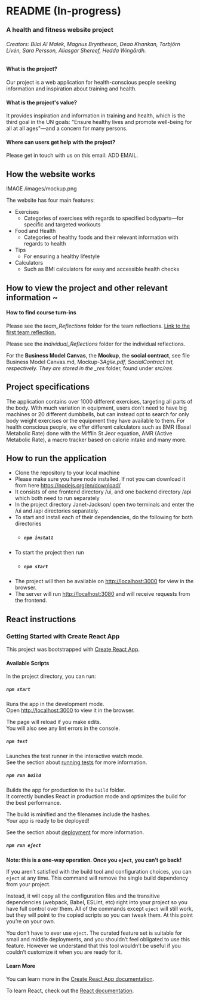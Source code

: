 # README (In-progress)

### A health and fitness website project

###### Creators: Bilal Al Malek, Magnus Bryntheson, Deaa Khankan, Torbjörn Livén, Sara Persson, Aliasgar Shereef, Hedda Wingårdh.

#### What is the project?

Our project is a web application for health-conscious people seeking information and inspiration about training and health.

#### What is the project's value?

It provides inspiration and information in training and health, which is the third goal in the UN goals: "Ensure healthy lives and promote well-being for all at all ages"—and a concern for many persons.

#### Where can users get help with the project?

Please get in touch with us on this email: ADD EMAIL.

## How the website works

IMAGE
/images/mockup.png

The website has four main features:

- Exercises
  - Categories of exercises with regards to specified bodyparts—for specific and targeted workouts
- Food and Health
  - Categories of healthy foods and their relevant information with regards to health
- Tips
  - For ensuring a healthy lifestyle
- Calculators
  - Such as BMI calculators for easy and accessible health checks

## How to view the project and other relevant information ~

#### How to find course turn-ins

Please see the _team_Reflections_ folder for the team reflections. [Link to the first team reflection.](https://github.com/Mange99/Janet-Jackson/blob/main/team_Reflections/Team_reflection%20w3.pdf)

Please see the _individual_Reflections_ folder for the individual reflections.

For the **Business Model Canvas**, the **Mockup**, the **social contract**, see file Business Model Canvas.md, Mockup-3*Agile.pdf, SocialContract.txt, respectively.
They are stored in the \_res* folder, found under _src/res_

## Project specifications

The application contains over 1000 different exercises, targeting all parts of the body. With much variation in equipment, users don't need to
have big machines or 20 different dumbbells, but can instead opt to search for only body weight exercises or the equipment they have available to them.
For health conscious people, we offer different calculators such as BMR (Basal Metabolic Rate) done with the Mifflin St Jeor equation, AMR (Active Metabolic Rate),
a macro tracker based on calorie intake and many more.

## How to run the application

- Clone the repository to your local machine
- Please make sure you have node installed. If not you can download it from here https://nodejs.org/en/download/
- It consists of one frontend directory /ui, and one backend directory /api which both need to run separately
- In the project directory Janet-Jackson/ open two terminals and enter the /ui and /api directories separately.
- To start and install each of their dependencies, do the following for both directories
  - ##### `npm install`
- To start the project then run
  - ##### `npm start`
- The project will then be available on [http://localhost:3000](http://localhost:3000) for view in the browser.
- The server will run [http://localhost:3080](http://localhost:3080) and will receive requests from the frontend.

## React instructions

### Getting Started with Create React App

This project was bootstrapped with [Create React App](https://github.com/facebook/create-react-app).

#### Available Scripts

In the project directory, you can run:

##### `npm start`

Runs the app in the development mode.\
Open [http://localhost:3000](http://localhost:3000) to view it in the browser.

The page will reload if you make edits.\
You will also see any lint errors in the console.

##### `npm test`

Launches the test runner in the interactive watch mode.\
See the section about [running tests](https://facebook.github.io/create-react-app/docs/running-tests) for more information.

##### `npm run build`

Builds the app for production to the `build` folder.\
It correctly bundles React in production mode and optimizes the build for the best performance.

The build is minified and the filenames include the hashes.\
Your app is ready to be deployed!

See the section about [deployment](https://facebook.github.io/create-react-app/docs/deployment) for more information.

##### `npm run eject`

**Note: this is a one-way operation. Once you `eject`, you can’t go back!**

If you aren’t satisfied with the build tool and configuration choices, you can `eject` at any time. This command will remove the single build dependency from your project.

Instead, it will copy all the configuration files and the transitive dependencies (webpack, Babel, ESLint, etc) right into your project so you have full control over them. All of the commands except `eject` will still work, but they will point to the copied scripts so you can tweak them. At this point you’re on your own.

You don’t have to ever use `eject`. The curated feature set is suitable for small and middle deployments, and you shouldn’t feel obligated to use this feature. However we understand that this tool wouldn’t be useful if you couldn’t customize it when you are ready for it.

#### Learn More

You can learn more in the [Create React App documentation](https://facebook.github.io/create-react-app/docs/getting-started).

To learn React, check out the [React documentation](https://reactjs.org/).
